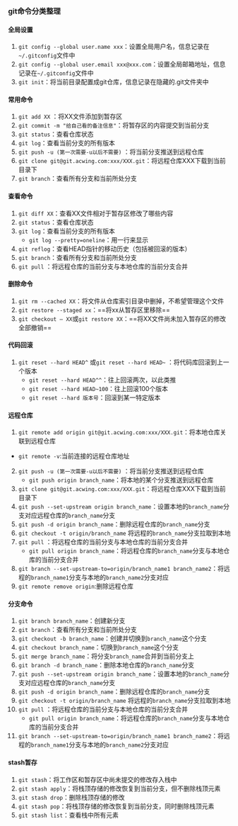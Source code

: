 ### git命令分类整理

####  全局设置

1. `git config --global user.name xxx`：设置全局用户名，信息记录在`~/.gitconfig`文件中
2. `git config --global user.email xxx@xxx.com`：设置全局邮箱地址，信息记录在`~/.gitconfig`文件中
3. `git init`：将当前目录配置成git仓库，信息记录在隐藏的.git文件夹中

#### 常用命令

1. `git add XX` ：将XX文件添加到暂存区
2. `git commit -m "给自己看的备注信息"`：将暂存区的内容提交到当前分支
3. `git status`：查看仓库状态
4. `git log`：查看当前分支的所有版本
5. `git push -u (第一次需要-u以后不需要)`  ：将当前分支推送到远程仓库
6. `git clone git@git.acwing.com:xxx/XXX.git`：将远程仓库XXX下载到当前目录下
7. `git branch`：查看所有分支和当前所处分支

#### 查看命令

1. `git diff XX`：查看XX文件相对于暂存区修改了哪些内容
2. `git status`：查看仓库状态
3. `git log`：查看当前分支的所有版本
   - `git log --pretty=oneline`：用一行来显示
4. `git reflog`：查看HEAD指针的移动历史（包括被回滚的版本）
5. `git branch`：查看所有分支和当前所处分支
6. `git pull` ：将远程仓库的当前分支与本地仓库的当前分支合并

#### 删除命令

1. `git rm --cached XX`：将文件从仓库索引目录中删掉，不希望管理这个文件
2. `git restore --staged xx`：==将xx从暂存区里移除==
3. `git checkout — XX`或`git restore XX`：==将XX文件尚未加入暂存区的修改全部撤销==

#### 代码回滚

1. `git reset --hard HEAD^`  或`git reset --hard HEAD~` ：将代码库回滚到上一个版本
   - `git reset --hard HEAD^^`：往上回滚两次，以此类推
   - `git reset --hard HEAD~100`：往上回滚100个版本
   - `git reset --hard 版本号`：回滚到某一特定版本

#### 远程仓库

1. `git remote add origin git@git.acwing.com:xxx/XXX.git`：将本地仓库关联到远程仓库
- `git remote -v`:当前连接的远程仓库地址
2. `git push -u (第一次需要-u以后不需要)`  ：将当前分支推送到远程仓库
   - `git push origin branch_name`：将本地的某个分支推送到远程仓库
3. `git clone git@git.acwing.com:xxx/XXX.git`：将远程仓库XXX下载到当前目录下
4. `git push --set-upstream origin branch_name`：设置本地的`branch_name`分支对应远程仓库的`branch_name`分支
5. `git push -d origin branch_name`：删除远程仓库的`branch_name`分支
6. `git checkout -t origin/branch_name` 将远程的`branch_name`分支拉取到本地
7. `git pull` ：将远程仓库的当前分支与本地仓库的当前分支合并
   - `git pull origin branch_name`：将远程仓库的`branch_name`分支与本地仓库的当前分支合并
8. `git branch --set-upstream-to=origin/branch_name1 branch_name2`：将远程的`branch_name1`分支与本地的`branch_name2`分支对应
9. `git remote remove origin`:删除远程仓库

#### 分支命令

1. `git branch branch_name`：创建新分支
2. `git branch`：查看所有分支和当前所处分支
3. `git checkout -b branch_name`：创建并切换到`branch_name`这个分支
4. `git checkout branch_name`：切换到`branch_name`这个分支
5. `git merge branch_name`：将分支`branch_name`合并到当前分支上
6. `git branch -d branch_name`：删除本地仓库的`branch_name`分支
7. `git push --set-upstream origin branch_name`：设置本地的`branch_name`分支对应远程仓库的`branch_name`分支
8. `git push -d origin branch_name`：删除远程仓库的`branch_name`分支
9. `git checkout -t origin/branch_name` 将远程的`branch_name`分支拉取到本地
10. `git pull` ：将远程仓库的当前分支与本地仓库的当前分支合并
    - `git pull origin branch_name`：将远程仓库的`branch_name`分支与本地仓库的当前分支合并
11. `git branch --set-upstream-to=origin/branch_name1 branch_name2`：将远程的`branch_name1`分支与本地的`branch_name2`分支对应

#### stash暂存

1. `git stash`：将工作区和暂存区中尚未提交的修改存入栈中
2. `git stash apply`：将栈顶存储的修改恢复到当前分支，但不删除栈顶元素
3. `git stash drop`：删除栈顶存储的修改
4. `git stash pop`：将栈顶存储的修改恢复到当前分支，同时删除栈顶元素
5. `git stash list`：查看栈中所有元素
